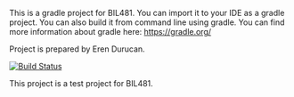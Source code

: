 This is a gradle project for BIL481. 
You can import it to your IDE as a gradle project. 
You can also build it from command line using gradle. 
You can find more information about gradle here: https://gradle.org/

Project is prepared by Eren Durucan.

[![Build Status](https://app.travis-ci.com/erendrcnn/BIL481.svg?branch=main)](https://app.travis-ci.com/erendrcnn/BIL481)

This project is a test project for BIL481.